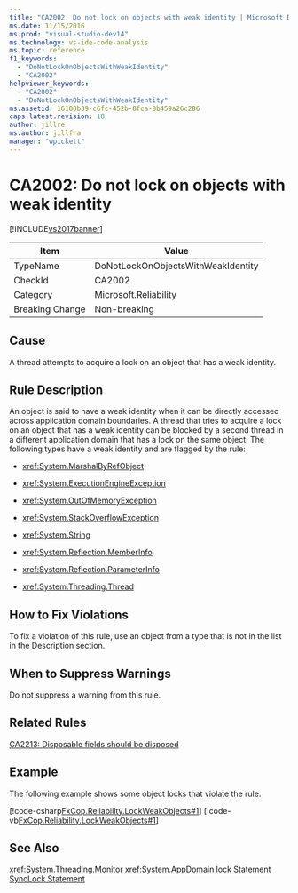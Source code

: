 ```yaml
---
title: "CA2002: Do not lock on objects with weak identity | Microsoft Docs"
ms.date: 11/15/2016
ms.prod: "visual-studio-dev14"
ms.technology: vs-ide-code-analysis
ms.topic: reference
f1_keywords:
  - "DoNotLockOnObjectsWithWeakIdentity"
  - "CA2002"
helpviewer_keywords:
  - "CA2002"
  - "DoNotLockOnObjectsWithWeakIdentity"
ms.assetid: 16100b39-c6fc-452b-8fca-8b459a26c286
caps.latest.revision: 18
author: jillre
ms.author: jillfra
manager: "wpickett"
---
```

# CA2002: Do not lock on objects with weak identity
[!INCLUDE[vs2017banner](../includes/vs2017banner.md)]

|Item|Value|
|-|-|
|TypeName|DoNotLockOnObjectsWithWeakIdentity|
|CheckId|CA2002|
|Category|Microsoft.Reliability|
|Breaking Change|Non-breaking|

## Cause
 A thread attempts to acquire a lock on an object that has a weak identity.

## Rule Description
 An object is said to have a weak identity when it can be directly accessed across application domain boundaries. A thread that tries to acquire a lock on an object that has a weak identity can be blocked by a second thread in a different application domain that has a lock on the same object. The following types have a weak identity and are flagged by the rule:

- <xref:System.MarshalByRefObject>

- <xref:System.ExecutionEngineException>

- <xref:System.OutOfMemoryException>

- <xref:System.StackOverflowException>

- <xref:System.String>

- <xref:System.Reflection.MemberInfo>

- <xref:System.Reflection.ParameterInfo>

- <xref:System.Threading.Thread>

## How to Fix Violations
 To fix a violation of this rule, use an object from a type that is not in the list in the Description section.

## When to Suppress Warnings
 Do not suppress a warning from this rule.

## Related Rules
 [CA2213: Disposable fields should be disposed](../code-quality/ca2213-disposable-fields-should-be-disposed.md)

## Example
 The following example shows some object locks that violate the rule.

 [!code-csharp[FxCop.Reliability.LockWeakObjects#1](../snippets/csharp/VS_Snippets_CodeAnalysis/FxCop.Reliability.LockWeakObjects/cs/FxCop.Reliability.LockWeakObjects.cs#1)]
 [!code-vb[FxCop.Reliability.LockWeakObjects#1](../snippets/visualbasic/VS_Snippets_CodeAnalysis/FxCop.Reliability.LockWeakObjects/vb/FxCop.Reliability.LockWeakObjects.vb#1)]

## See Also
 <xref:System.Threading.Monitor>
 <xref:System.AppDomain>
 [lock Statement](https://msdn.microsoft.com/library/656da1a4-707e-4ef6-9c6e-6d13b646af42)
 [SyncLock Statement](https://msdn.microsoft.com/library/14501703-298f-4d43-b139-c4b6366af176)

